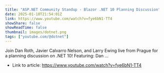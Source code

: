 ```yaml
---
title: "ASP.NET Community Standup - Blazor .NET 10 Planning Discussion"
date: 2025-01-10T21:54:01Z
link: https://www.youtube.com/watch?v=fye6bN1-TT4
showShare: false
showReadTime: false
thumbnail: images/dotnet.png
tags: ["youtube.com/@dotnet"]
---
```

Join Dan Roth, Javier Calvarro Nelson, and Larry Ewing live from Prague for a planning discussion on .NET 10! Featuring: Dan ...

- Link to article: https://www.youtube.com/watch?v=fye6bN1-TT4